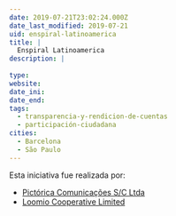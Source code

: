 ```yaml
---
date: 2019-07-21T23:02:24.000Z
date_last_modified: 2019-07-21
uid: enspiral-latinoamerica
title: |
  Enspiral Latinoamerica
description: |
  
type: 
website: 
date_ini: 
date_end: 
tags:
  - transparencia-y-rendicion-de-cuentas
  - participación-ciudadana
cities: 
  - Barcelona
  - São Paulo
---
```


Esta iniciativa fue realizada por:

- [Pictórica Comunicações S/C Ltda](/organizaciones/pictorica-comunicacoes-s-c-ltda)
- [Loomio Cooperative Limited](/organizaciones/loomio-cooperative-limited)
